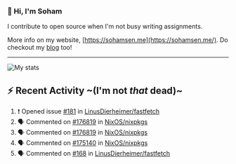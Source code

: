 ### 👋 Hi, I'm Soham

I contribute to open source when I'm not busy writing assignments.

More info on my website, [https://sohamsen.me](https://sohamsen.me/). Do checkout my [blog](https://blog.sohamsen.me/) too!

---

![My stats](https://github-readme-stats.vercel.app/api?username=Yureien&count_private=true&show_icons=true&theme=dracula)

## :zap: Recent Activity ~(I'm not _that_ dead)~

<!--START_SECTION:activity-->
1. ❗️ Opened issue [#181](https://github.com/LinusDierheimer/fastfetch/issues/181) in [LinusDierheimer/fastfetch](https://github.com/LinusDierheimer/fastfetch)
2. 🗣 Commented on [#176819](https://github.com/NixOS/nixpkgs/issues/176819) in [NixOS/nixpkgs](https://github.com/NixOS/nixpkgs)
3. 🗣 Commented on [#176819](https://github.com/NixOS/nixpkgs/issues/176819) in [NixOS/nixpkgs](https://github.com/NixOS/nixpkgs)
4. 🗣 Commented on [#175140](https://github.com/NixOS/nixpkgs/issues/175140) in [NixOS/nixpkgs](https://github.com/NixOS/nixpkgs)
5. 🗣 Commented on [#168](https://github.com/LinusDierheimer/fastfetch/issues/168) in [LinusDierheimer/fastfetch](https://github.com/LinusDierheimer/fastfetch)
<!--END_SECTION:activity-->
